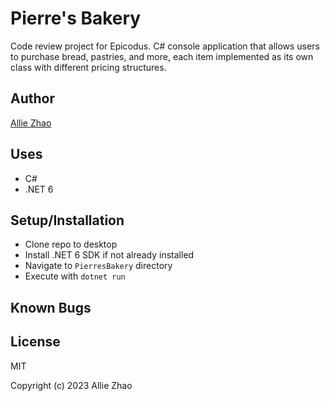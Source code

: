 # Pierre's Bakery

Code review project for Epicodus.
C# console application that allows users to purchase bread, pastries, and more, 
each item implemented as its own class with different pricing structures.

## Author
[Allie Zhao](https://github.com/zhaoak)

## Uses
- C#
- .NET 6

## Setup/Installation
- Clone repo to desktop
- Install .NET 6 SDK if not already installed
- Navigate to `PierresBakery` directory
- Execute with `dotnet run`

## Known Bugs


## License
MIT

Copyright (c) 2023 Allie Zhao
